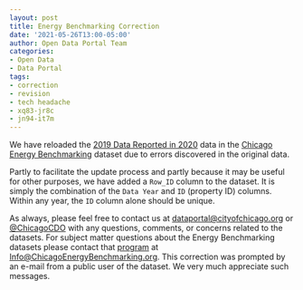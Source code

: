 ```yaml
---
layout: post
title: Energy Benchmarking Correction
date: '2021-05-26T13:00-05:00'
author: Open Data Portal Team
categories:
- Open Data
- Data Portal
tags:
- correction
- revision
- tech headache
- xq83-jr8c
- jn94-it7m
---
```

We have reloaded the [2019 Data Reported in 2020](https://data.cityofchicago.org/d/jn94-it7m) data in the [Chicago Energy Benchmarking](https://data.cityofchicago.org/d/xq83-jr8c) dataset due to errors discovered in the original data.

Partly to facilitate the update process and partly because it may be useful for other purposes, we have added a `Row_ID` column to the dataset. It is simply the combination of the `Data Year` and `ID` (property ID) columns. Within any year, the `ID` column alone should be unique.

As always, please feel free to contact us at [dataportal@cityofchicago.org](mailto:dataportal@cityofchicago.org) or [@ChicagoCDO](https://twitter.com/ChicagoCDO) with any questions, comments, or concerns related to the datasets. For subject matter questions about the Energy Benchmarking datasets please contact that [program](http://www.chicago.gov/EnergyBenchmarking) at [Info@ChicagoEnergyBenchmarking.org](mailto:Info@ChicagoEnergyBenchmarking.org). This correction was prompted by an e-mail from a public user of the dataset. We very much appreciate such messages.
